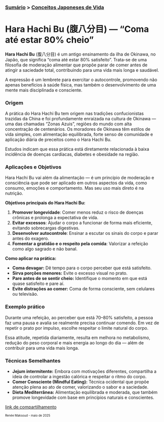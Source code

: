 ### [Sumário](<https://maksoud.github.io/Sumário>) > [Conceitos Japoneses de Vida](<https://maksoud.github.io/Mente%20e%20Estudos/Conceitos%20Japoneses%20de%20Vida>)

# **Hara Hachi Bu (腹八分目) — “Coma até estar 80% cheio”**

**Hara Hachi Bu** (腹八分目) é um antigo ensinamento da ilha de Okinawa, no Japão, que significa “coma até estar 80% satisfeito”. Trata-se de uma filosofia de moderação alimentar que propõe parar de comer antes de atingir a saciedade total, contribuindo para uma vida mais longa e saudável.

A expressão é um lembrete para exercitar o autocontrole, promovendo não apenas benefícios à saúde física, mas também o desenvolvimento de uma mente mais disciplinada e consciente.

### Origem

A prática do Hara Hachi Bu tem origem nas tradições confucionistas trazidas da China e foi profundamente enraizada na cultura de Okinawa — uma das chamadas “Zonas Azuis”, regiões do mundo com alta concentração de centenários. Os moradores de Okinawa têm estilos de vida simples, com alimentação equilibrada, forte senso de comunidade e aplicação diária de preceitos como o Hara Hachi Bu.

Estudos indicam que essa prática está diretamente relacionada à baixa incidência de doenças cardíacas, diabetes e obesidade na região.

### Aplicações e Objetivos

Hara Hachi Bu vai além da alimentação — é um princípio de moderação e consciência que pode ser aplicado em outros aspectos da vida, como consumo, emoções e comportamento. Mas seu uso mais direto é na nutrição.

**Objetivos principais do Hara Hachi Bu:**

1. **Promover longevidade**: Comer menos reduz o risco de doenças crônicas e prolonga a expectativa de vida.
2. **Evitar excessos**: Ajudar o corpo a funcionar de forma mais eficiente, evitando sobrecargas digestivas.
3. **Desenvolver autocontrole**: Ensinar a escutar os sinais do corpo e parar antes do exagero.
4. **Fomentar a gratidão e o respeito pela comida**: Valorizar a refeição como algo sagrado e não banal.

**Como aplicar na prática:**

- **Coma devagar:** Dê tempo para o corpo perceber que está satisfeito.
- **Sirva porções menores:** Evite o excesso visual no prato.
- **Pare antes de se sentir cheio:** Identifique o momento em que está quase satisfeito e pare aí.
- **Evite distrações ao comer:** Coma de forma consciente, sem celulares ou televisão.

### Exemplo prático

Durante uma refeição, ao perceber que está 70–80% satisfeito, a pessoa faz uma pausa e avalia se realmente precisa continuar comendo. Em vez de repetir o prato por impulso, escolhe respeitar o limite natural do corpo.

Essa atitude, repetida diariamente, resulta em melhora no metabolismo, redução do peso corporal e mais energia ao longo do dia — além de contribuir para uma vida mais longa.

### Técnicas Semelhantes

- **Jejum intermitente:** Embora com motivações diferentes, compartilha a ideia de controlar a ingestão calórica e respeitar o ritmo do corpo.
- **Comer Consciente (Mindful Eating):** Técnica ocidental que propõe atenção plena ao ato de comer, valorizando o sabor e a saciedade.
- **Dieta Mediterrânea:** Alimentação equilibrada e moderada, que também promove longevidade com base em princípios naturais e conscientes.


[link de compartilhamento](<https://maksoud.github.io/Mente%20e%20Estudos/Hara%20Hachi%20Bu>)

<sup><sub>
Renée Maksoud - maio de 2025
</sub></sup>